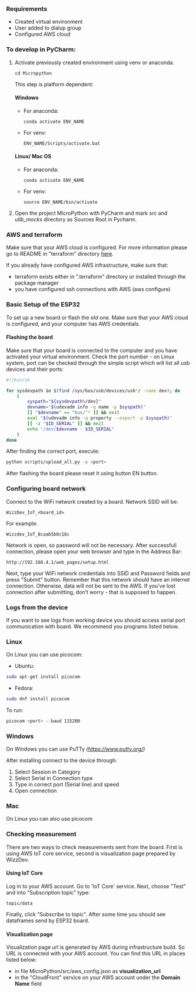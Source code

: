 ### Requirements
- Created virtual environment
- User added to dialup group
- Configured AWS cloud


### To develop in PyCharm:
1. Activate previously created environment using venv or anaconda.

    ```
    cd Micropython
    ```
    This step is platform dependent:
    #### Windows
    * For anaconda:
        ```
        conda activate ENV_NAME
        ```

    * For venv:
        ```
        ENV_NAME/Scripts/activate.bat
        ```

    #### Linux/ Mac OS
    * For anaconda:
        ```
        conda activate ENV_NAME
        ```

    * For venv:
        ```
        source ENV_NAME/bin/activate
        ```

2. Open the project MicroPython with PyCharm and mark *src* and *ulib_mocks* directory as Sources Root in Pycharm.

### AWS and terraform 
Make sure that your AWS cloud is configured. For more information please go to 
README in "terraform" directory [here](../terraform/README.md).

If you already have configured AWS infrastructure, make sure that:
- terraform exists either in ".terraform" directory or installed through the package manager
- you have configured ssh connections with AWS (aws configure)

### Basic Setup of the ESP32
To set up a new board or flash the old one. 
Make sure that your AWS cloud is configured, and your computer has AWS credentials.


#### Flashing the board
Make sure that your board is connected to the computer and you have activated your virtual environment. 
Check the port number - on Linux system, port can be checked through the simple script which will list all usb devices and their ports:

```bash
#!/bin/sh

for sysdevpath in $(find /sys/bus/usb/devices/usb*/ -name dev); do
    (
        syspath="${sysdevpath%/dev}"
        devname="$(udevadm info -q name -p $syspath)"
        [[ "$devname" == "bus/"* ]] && exit
        eval "$(udevadm info -q property --export -p $syspath)"
        [[ -z "$ID_SERIAL" ]] && exit
        echo "/dev/$devname - $ID_SERIAL"
    )
done
```

After finding the correct port, execute:

```bash
python scripts/upload_all.py -p <port>
```

After flashing the board please reset it using button EN button.


### Configuring board network 
Connect to the WiFi network created by a board. Network SSID will be:
```
WizzDev_IoT_<board_id>
```
For example:
```
Wizzdev_IoT_8caab5b8c18c
```
Network is open, so password will not be necessary. After successfull connection,
please open your web browser and type in the Address Bar:
```
http://192.168.4.1/web_pages/setup.html
```
Next, type your WiFi network credentials into SSID and Password fields and press
"Submit" button. Remember that this network should have an internet connection. 
Otherwise, data will not be sent to the AWS. 
If you’ve lost connection after submitting, don’t worry - that is supposed to happen.

### Logs from the device
If you want to see logs from working device you should access serial port 
communication with board. We recommend you programs listed below.

### Linux
On Linux you can use picocom:

* Ubuntu:
```bash
sudo apt-get install picocom 
```

* Fedora:
```bash
sudo dnf install picocom 
```

To run:
```bash
picocom <port> --baud 115200
```

### Windows 
On Windows you can use PuTTy _(https://www.putty.org/)_

After installing connect to the device through:
1. Select Session in Category
2. Select Serial in Connection type
3. Type in correct port (Serial line) and speed
4. Open connection

### Mac 
On Linux you can also use picocom

### Checking measurement
There are two ways to check measurements sent from the board. First is using AWS IoT core service, second is visualization page prepared by WizzDev.

#### Using IoT Core
Log in to your AWS account. Go to 'IoT Core' service. Next, choose "Test" and into "Subscription topic" type:
```
topic/data
```
Finally, click "Subscribe to topic". After some time you should see dataframes send by ESP32 board.

#### Visualization page
Visualization page url is generated by AWS during infrastructure build. So URL is connected with your AWS account. 
You can find this URL in places listed below:
- in file MicroPython/src/aws_config.json as **visualization_url**
- in the "CloudFront" service on your AWS account under the **Domain Name** field


